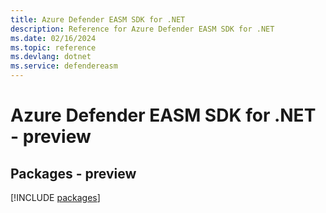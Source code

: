 ```yaml
---
title: Azure Defender EASM SDK for .NET
description: Reference for Azure Defender EASM SDK for .NET
ms.date: 02/16/2024
ms.topic: reference
ms.devlang: dotnet
ms.service: defendereasm
---
```

# Azure Defender EASM SDK for .NET - preview
## Packages - preview
[!INCLUDE [packages](defender-easm-index.md)]